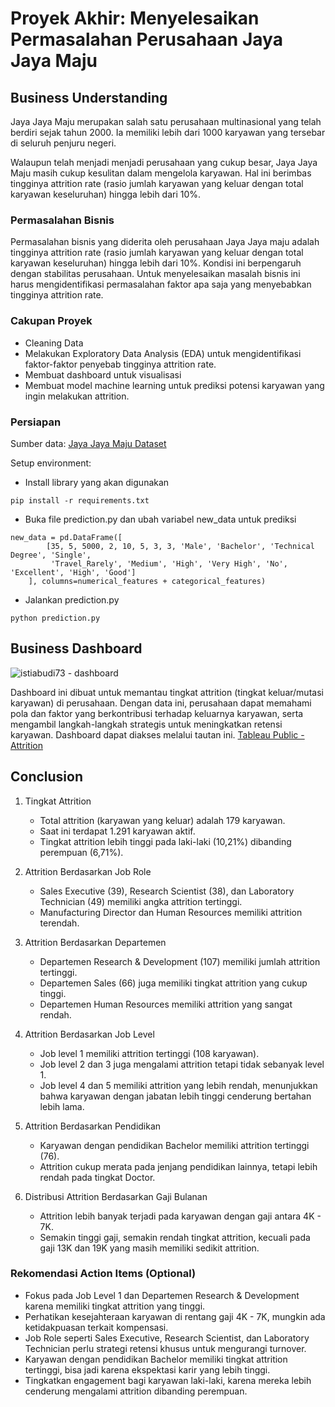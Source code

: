 # Proyek Akhir: Menyelesaikan Permasalahan Perusahaan Jaya Jaya Maju

## Business Understanding

Jaya Jaya Maju merupakan salah satu perusahaan multinasional yang telah berdiri sejak tahun 2000. Ia memiliki lebih dari 1000 karyawan yang tersebar di seluruh penjuru negeri. 

Walaupun telah menjadi menjadi perusahaan yang cukup besar, Jaya Jaya Maju masih cukup kesulitan dalam mengelola karyawan. Hal ini berimbas tingginya attrition rate (rasio jumlah karyawan yang keluar dengan total karyawan keseluruhan) hingga lebih dari 10%.

### Permasalahan Bisnis

Permasalahan bisnis yang diderita oleh perusahaan Jaya Jaya maju adalah tingginya attrition rate (rasio jumlah karyawan yang keluar dengan total karyawan keseluruhan) hingga lebih dari 10%. Kondisi ini berpengaruh dengan stabilitas perusahaan. Untuk menyelesaikan masalah bisnis ini harus mengidentifikasi permasalahan faktor apa saja yang menyebabkan tingginya attrition rate. 

### Cakupan Proyek

- Cleaning Data
- Melakukan Exploratory Data Analysis (EDA) untuk mengidentifikasi faktor-faktor penyebab tingginya attrition rate.
- Membuat dashboard untuk visualisasi
- Membuat model machine learning untuk prediksi potensi karyawan yang ingin melakukan attrition.

### Persiapan

Sumber data: [Jaya Jaya Maju Dataset](https://github.com/dicodingacademy/dicoding_dataset/tree/main/employee)

Setup environment:

- Install library yang akan digunakan

```
pip install -r requirements.txt
```

- Buka file prediction.py dan ubah variabel new_data untuk prediksi

```
new_data = pd.DataFrame([
        [35, 5, 5000, 2, 10, 5, 3, 3, 'Male', 'Bachelor', 'Technical Degree', 'Single',
         'Travel_Rarely', 'Medium', 'High', 'Very High', 'No', 'Excellent', 'High', 'Good']
    ], columns=numerical_features + categorical_features)
```

- Jalankan prediction.py
```
python prediction.py
```

## Business Dashboard

![istiabudi73 - dashboard](https://github.com/user-attachments/assets/78a36da2-6d75-4a02-98aa-313652ba888e)

Dashboard ini dibuat untuk memantau tingkat attrition (tingkat keluar/mutasi karyawan) di perusahaan. Dengan data ini, perusahaan dapat memahami pola dan faktor yang berkontribusi terhadap keluarnya karyawan, serta mengambil langkah-langkah strategis untuk meningkatkan retensi karyawan. Dashboard dapat diakses melalui tautan ini. [Tableau Public - Attrition](https://public.tableau.com/app/profile/istiabudi121/viz/Attrition_17392325586410/Dashboard1)

## Conclusion

1. Tingkat Attrition

    - Total attrition (karyawan yang keluar) adalah 179 karyawan.
    - Saat ini terdapat 1.291 karyawan aktif.
    - Tingkat attrition lebih tinggi pada laki-laki (10,21%) dibanding perempuan (6,71%).

2. Attrition Berdasarkan Job Role

    - Sales Executive (39), Research Scientist (38), dan Laboratory Technician (49) memiliki angka attrition tertinggi.
    - Manufacturing Director dan Human Resources memiliki attrition terendah.

3. Attrition Berdasarkan Departemen

    - Departemen Research & Development (107) memiliki jumlah attrition tertinggi.
    - Departemen Sales (66) juga memiliki tingkat attrition yang cukup tinggi.
    - Departemen Human Resources memiliki attrition yang sangat rendah.

4. Attrition Berdasarkan Job Level

    - Job level 1 memiliki attrition tertinggi (108 karyawan).
    - Job level 2 dan 3 juga mengalami attrition tetapi tidak sebanyak level 1.
    - Job level 4 dan 5 memiliki attrition yang lebih rendah, menunjukkan bahwa karyawan dengan jabatan lebih tinggi cenderung bertahan lebih lama.
    
5. Attrition Berdasarkan Pendidikan

    - Karyawan dengan pendidikan Bachelor memiliki attrition tertinggi (76).
    - Attrition cukup merata pada jenjang pendidikan lainnya, tetapi lebih rendah pada tingkat Doctor.

6. Distribusi Attrition Berdasarkan Gaji Bulanan

    - Attrition lebih banyak terjadi pada karyawan dengan gaji antara 4K - 7K.
    - Semakin tinggi gaji, semakin rendah tingkat attrition, kecuali pada gaji 13K dan 19K yang masih memiliki sedikit attrition.

### Rekomendasi Action Items (Optional)

- Fokus pada Job Level 1 dan Departemen Research & Development karena memiliki tingkat attrition yang tinggi.
- Perhatikan kesejahteraan karyawan di rentang gaji 4K - 7K, mungkin ada ketidakpuasan terkait kompensasi.
- Job Role seperti Sales Executive, Research Scientist, dan Laboratory Technician perlu strategi retensi khusus untuk mengurangi turnover.
- Karyawan dengan pendidikan Bachelor memiliki tingkat attrition tertinggi, bisa jadi karena ekspektasi karir yang lebih tinggi.
- Tingkatkan engagement bagi karyawan laki-laki, karena mereka lebih cenderung mengalami attrition dibanding perempuan.